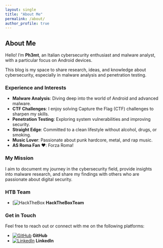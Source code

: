 ```yaml
---
layout: single
title: "About Me"
permalink: /about/
author_profile: true
---
```



## About Me

Hello! I’m **Ph3mt**, an Italian cybersecurity enthusiast and malware analyst, with a particular focus on Android devices.

This blog is my space to share research, ideas, and knowledge about cybersecurity, especially in malware analysis and penetration testing.

### Experience and Interests
- **Malware Analysis**: Diving deep into the world of Android and advanced malware.
- **CTF Challenges**: I enjoy solving Capture the Flag (CTF) challenges to sharpen my skills.
- **Penetration Testing**: Exploring system vulnerabilities and improving security.
- **Straight Edge**: Committed to a clean lifestyle without alcohol, drugs, or smoking.
- **Music Lover**: Passionate about punk hardcore, metal, and rap music.
- **AS Roma Fan** ❤️: Forza Roma!

### My Mission

I aim to document my journey in the cybersecurity field, provide insights into malware research, and share my findings with others who are passionate about digital security.

### HTB Team

- [![HackTheBox](img/htblogo.jpeg) **HackTheBoxTeam**

### Get in Touch

Feel free to reach out or connect with me on the following platforms:

- [![GitHub](https://img.icons8.com/ios-filled/20/000000/github.png)](https://github.com/ph3mt) **GitHub**
- [![LinkedIn](https://img.icons8.com/ios-filled/20/000000/linkedin.png)](https://linkedin.com/in/your-profile) **LinkedIn**
